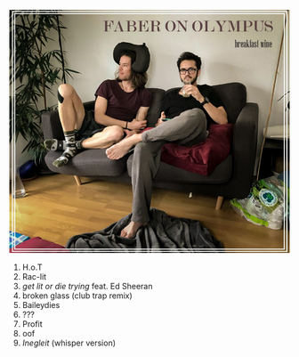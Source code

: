 ![](breakfastwine.jpg)
1. H.o.T
2. Rac-lit
3. _get lit or die trying_ feat. Ed Sheeran
5. broken glass (club trap remix)
6. Baileydies
5. ???
6. Profit
7. oof
8. _Inegleit_ (whisper version)